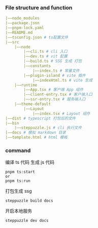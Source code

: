 ### File structure and function

```yaml
|——node_modules
|——package.json
|——pnpm-lock.yaml
|——README.md
|——tsconfig.json # ts配置文件
|——src
	|——node
		|——cli.ts # cli 入口
		|——dev.ts # vit 配置
		|——build.ts # SSG 生成 打包
		|——constants
			|——index.ts # 常量文件
		|——plugin-island # vite 插件
			|——indexHtml.ts # vite 生成
	|——runtime
		|——App.tsx # 客户端 App 组件
		|——client-entry.tsx # 客户端入口
		|——ssr-entry.tsx # 服务端入口
	|——theme-default
		|——Layout
			|——index.tsx # Layout 组件
|——dist # typescript 打包后的文件
|——bin
	|——steppuzzle.js # cli 执行文件
|——docs # 模拟 markdown 目录
|——template.html # html 模板
```

### command

编译 ts 代码 生成 js 代码

```
pnpm ts:start
or
pnpm ts:run
```

打包生成 ssg

```
steppuzzle build docs
```

开启本地服务

```
steppuzzle dev docs
```
